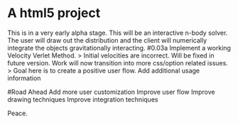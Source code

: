 # A html5 project
This is in a very early alpha stage. This will be an interactive n-body solver. The user will draw out the distribution and the client will numerically integrate the objects gravitationally interacting. 
#0.03a
Implement a working Velocity Verlet Method.
    > Initial velocities are incorrect. Will be fixed in future version.
Work will now transition into more css/option related issues.
    > Goal here is to create a positive user flow.
Add additional usage information

#Road Ahead
Add more user customization
Improve user flow
Improve drawing techniques
Improve integration techniques


Peace.

